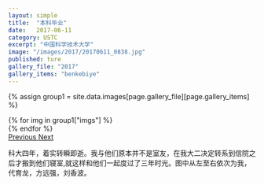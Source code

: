 ```yaml
---
layout: simple
title:  "本科毕业"
date:   2017-06-11
category: USTC
excerpt: "中国科学技术大学"
image: "/images/2017/20170611_0838.jpg"
published: ture
gallery_file: "2017"
gallery_items: "benkebiye"
---
```


{% assign group1  = site.data.images[page.gallery_file][page.gallery_items] %}
<div id="carouselExampleControls" class="carousel slide mb-4" data-ride="carousel">
    <div class="carousel-inner">
        {% for img in group1["imgs"] %}
            <div class="carousel-item {% if forloop.first %}active{% endif %}">
                <img src="{{group1['root']}}{{ img[1] }}" class="d-block w-100" alt="">
            </div>
        {% endfor %}
    </div>
    <a class="carousel-control-prev" href="#carouselExampleControls" role="button" data-slide="prev">
        <span class="carousel-control-prev-icon" aria-hidden="true"></span>
        <span class="sr-only">Previous</span>
    </a>
    <a class="carousel-control-next" href="#carouselExampleControls" role="button" data-slide="next">
        <span class="carousel-control-next-icon" aria-hidden="true"></span>
        <span class="sr-only">Next</span>
    </a>
</div>

科大四年，着实转瞬即逝。我与他们原本并不是室友，在我大二决定转系到信院之后才搬到他们寝室,就这样和他们一起度过了三年时光。图中从左至右依次为我，代育龙，方远强，刘香波。

